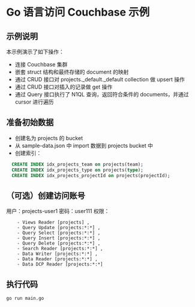# Go 语言访问 Couchbase 示例

## 示例说明
本示例演示了如下操作：
- 连接 Couchbase 集群
- 嵌套 struct 结构和最终存储的 document 的映射
- 通过 CRUD 接口对 projects._default._default collection 做 upsert 操作
- 通过 CRUD 接口对插入的记录做 get 操作
- 通过 Query 接口执行了 N1QL 查询，返回符合条件的 documents，并通过 cursor 进行遍历

## 准备初始数据
- 创建名为 projects 的 bucket
- 从 sample-data.json 中 import 数据到 projects bucket 中
- 创建索引：
```sql
  CREATE INDEX idx_projects_team on projects(team);
  CREATE INDEX idx_projects_type on projects(type);
  CREATE INDEX idx_projects_projectId on projects(projectId);
```
    
## （可选）创建访问账号
用户：projects-user1
密码：user111
权限：
```
    - Views Reader [projects] , 
    - Query Update [projects:*:*] , 
    - Query Select [projects:*:*] , 
    - Query Insert [projects:*:*] , 
    - Query Delete [projects:*:*] , 
    - Search Reader [projects:*:*] , 
    - Data Writer [projects:*:*] , 
    - Data Reader [projects:*:*] , 
    - Data DCP Reader [projects:*:*]
```

## 执行代码
`go run main.go`